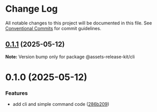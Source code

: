 # Change Log

All notable changes to this project will be documented in this file.
See [Conventional Commits](https://conventionalcommits.org) for commit guidelines.

## [0.1.1](https://github.com/CreatiCoding/assets-release-kit/compare/@assets-release-kit/cli@0.1.0...@assets-release-kit/cli@0.1.1) (2025-05-12)

**Note:** Version bump only for package @assets-release-kit/cli





# 0.1.0 (2025-05-12)


### Features

* add cli and simple command code ([286b209](https://github.com/CreatiCoding/assets-release-kit/commit/286b20911bef93992dedb2b4d1e8705e254af6f3))
